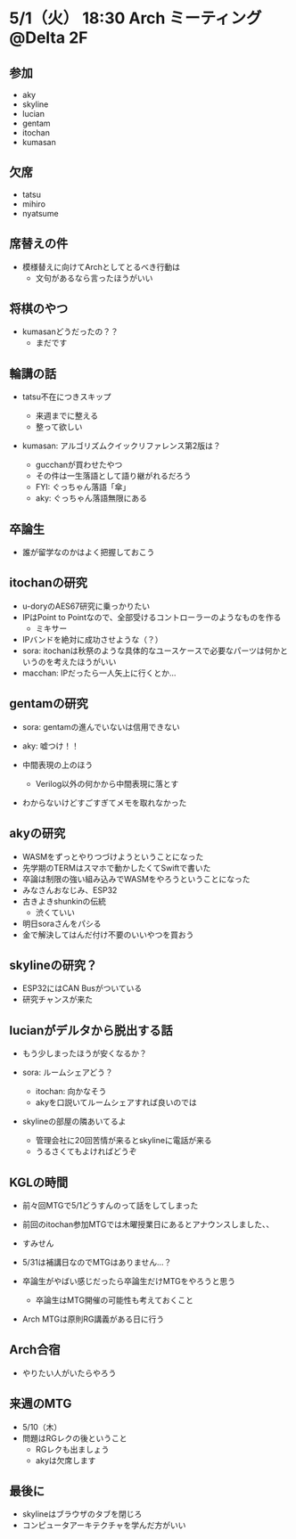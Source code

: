 # 5/1（火） 18:30 Arch ミーティング @Delta 2F

## 参加

- aky
- skyline
- lucian
- gentam
- itochan
- kumasan

## 欠席

- tatsu
- mihiro
- nyatsume

## 席替えの件

- 模様替えに向けてArchとしてとるべき行動は
    - 文句があるなら言ったほうがいい

## 将棋のやつ

- kumasanどうだったの？？
    - まだです

## 輪講の話

- tatsu不在につきスキップ
    - 来週までに整える
    - 整って欲しい

- kumasan: アルゴリズムクイックリファレンス第2版は？
    - gucchanが買わせたやつ
    - その件は一生落語として語り継がれるだろう
    - FYI: ぐっちゃん落語「傘」
    - aky: ぐっちゃん落語無限にある

## 卒論生

- 誰が留学なのかはよく把握しておこう

## itochanの研究

- u-doryのAES67研究に乗っかりたい
- IPはPoint to Pointなので、全部受けるコントローラーのようなものを作る
    - ミキサー
- IPバンドを絶対に成功させような（？）
- sora: itochanは秋祭のような具体的なユースケースで必要なパーツは何かというのを考えたほうがいい
- macchan: IPだったら一人矢上に行くとか…


## gentamの研究

- sora: gentamの進んでいないは信用できない
- aky: 嘘つけ！！

- 中間表現の上のほう
    - Verilog以外の何かから中間表現に落とす

- わからないけどすごすぎてメモを取れなかった

## akyの研究

- WASMをずっとやりつづけようということになった
- 先学期のTERMはスマホで動かしたくてSwiftで書いた
- 卒論は制限の強い組み込みでWASMをやろうということになった
- みなさんおなじみ、ESP32
- 古きよきshunkinの伝統
    - 渋くていい
- 明日soraさんをパシる
- 金で解決してはんだ付け不要のいいやつを買おう

## skylineの研究？
- ESP32にはCAN Busがついている
- 研究チャンスが来た

## lucianがデルタから脱出する話
- もう少しまったほうが安くなるか？
- sora: ルームシェアどう？
    - itochan: 向かなそう
    - akyを口説いてルームシェアすれば良いのでは

- skylineの部屋の隣あいてるよ
    - 管理会社に20回苦情が来るとskylineに電話が来る
    - うるさくてもよければどうぞ

## KGLの時間
- 前々回MTGで5/1どうすんのって話をしてしまった
- 前回のitochan参加MTGでは木曜授業日にあるとアナウンスしました、、
- すみせん

- 5/31は補講日なのでMTGはありません…？
- 卒論生がやばい感じだったら卒論生だけMTGをやろうと思う
    - 卒論生はMTG開催の可能性も考えておくこと
- Arch MTGは原則RG講義がある日に行う

## Arch合宿
- やりたい人がいたらやろう

## 来週のMTG
- 5/10（木）
- 問題はRGレクの後ということ
    - RGレクも出ましょう
    - akyは欠席します

## 最後に
- skylineはブラウザのタブを閉じろ
- コンピュータアーキテクチャを学んだ方がいい
